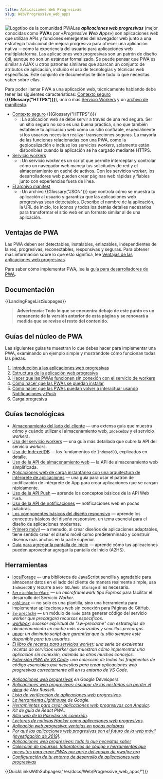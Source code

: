 ```yaml
---
title: Aplicaciones Web Progresivas
slug: Web/Progressive_web_apps
---
```


![Logotipo de la comunidad PWA](pwa.png)Las **_aplicaciones web progresivas_** (mejor conocidas como **PWA**s por «_**P**rogressive **W**eb **A**pps_») son aplicaciones web que utilizan APIs y funciones emergentes del navegador web junto a una estrategia tradicional de mejora progresiva para ofrecer una aplicación nativa —como la experiencia del usuario para aplicaciones web multiplataforma. Las aplicaciones web progresivas son un patrón de diseño útil, aunque no son un estándar formalizado. Se puede pensar que PWA es similar a AJAX u otros patrones similares que abarcan un conjunto de atributos de aplicación, incluido el uso de tecnologías y técnicas web específicas. Este conjunto de documentos te dice todo lo que necesitas saber sobre ellas.

Para poder llamar PWA a una aplicación web, técnicamente hablando debe tener las siguientes características: [Contexto seguro](/es/docs/Web/Security/Secure_Contexts) (**{{Glossary("HTTPS")}}**), uno o más [Servicio Workers](/es/docs/Web/API/Service_Worker_API) y un [archivo de manifiesto](/es/docs/Web/Manifest).

- [Contexto seguro](/es/docs/Web/Security/Secure_Contexts) ({{Glossary("HTTPS")}})
  - : La aplicación web se debe servir a través de una red segura. Ser un sitio seguro no solo es una buena práctica, sino que también establece tu aplicación web como un sitio confiable, especialmente si los usuarios necesitan realizar transacciones seguras. La mayoría de las funciones relacionadas con una PWA, como la geolocalización e incluso los servicios _workers_, solamente están disponibles cuando la aplicación se ha cargado mediante HTTPS.
- [Servicio workers](/es/docs/Web/API/Service_Worker_API)
  - : Un servicio _worker_ es un script que permite interceptar y controlar cómo un navegador web maneja tus solicitudes de red y el almacenamiento en caché de activos. Con los servicios _worker_, los desarrolladores web pueden crear páginas web rápidas y fiables junto con experiencias fuera de línea.
- [El archivo manifest](/es/docs/Web/Manifest)
  - : Un archivo {{Glossary("JSON")}} que controla cómo se muestra tu aplicación al usuario y garantiza que las aplicaciones web progresivas sean detectables. Describe el nombre de la aplicación, la URL de inicio, los iconos y todos los demás detalles necesarios para transformar el sitio web en un formato similar al de una aplicación.

## Ventajas de PWA

Las PWA deben ser detectables, instalables, enlazables, independientes de la red, progresivas, reconectables, responsivas y seguras. Para obtener más información sobre lo que esto significa, lee [Ventajas de las aplicaciones web progresivas](/es/docs/Web/Progressive_web_apps).

Para saber cómo implementar PWA, lee la [guía para desarrolladores de PWA](/es/docs/Web/Progressive_web_apps/Guides).

## Documentación

{{LandingPageListSubpages}}

> **Advertencia:** **Todo lo que se encuentra debajo de este punto es un remanente de la versión anterior de esta página y se renovará a medida que se revise el resto del contenido.**

## Guías del núcleo de PWA

Las siguientes guías te muestran lo que debes hacer para implementar una PWA, examinando un ejemplo simple y mostrándote cómo funcionan todas las piezas.

1. [Introducción a las aplicaciones web progresivas](/es/docs/Web/Progressive_web_apps/Tutorials/js13kGames)
2. [Estructura de la aplicación web progresiva](/es/docs/Web/Progressive_web_apps/Tutorials/js13kGames/App_structure)
3. [Hacer que las PWAs funcionen sin conexión con el servicio de workers](/es/docs/Web/Progressive_web_apps/Tutorials/js13kGames/Offline_Service_workers)
4. [Cómo hacer que las PWAs se puedan instalar](/es/docs/Web/Progressive_web_apps/Tutorials/js13kGames/Installable_PWAs)
5. [Cómo hacer que las PWAs puedan volver a interactuar usando Notificaciones y Push](/es/docs/Web/Progressive_web_apps/Tutorials/js13kGames/Re-engageable_Notifications_Push)
6. [Carga progresiva](/es/docs/Web/Progressive_web_apps/Tutorials/js13kGames/Loading)

## Guías tecnológicas

- [Almacenamiento del lado del cliente](/es/docs/Learn/JavaScript/Client-side_web_APIs/Client-side_storage) — una extensa guía que muestra cómo y cuándo utilizar el almacenamiento web, `IndexedDB` y el servicio _workers_.
- [Uso del servicio workers](/es/docs/Web/API/Service_Worker_API/Using_Service_Workers) — una guía más detallada que cubre la API del servicio _workers_.
- [Uso de IndexedDB](/es/docs/Web/API/IndexedDB_API/Using_IndexedDB) — los fundamentos de `IndexedDB`, explicados en detalle.
- [Uso de la API de almacenamiento web](/es/docs/Web/API/Web_Storage_API/Using_the_Web_Storage_API) — la API de almacenamiento web simplificada.
- [Aplicaciones web de carga instantánea con una arquitectura de intérprete de aplicaciones](https://developers.google.com/web/updates/2015/11/app-shell) — una guía para usar el patrón de codificación de intérprete de App para crear aplicaciones que se cargan rápidamente.
- [Uso de la API Push](/es/docs/Web/API/Push_API) — aprende los conceptos básicos de la API Web `Push`.
- [Uso de la API de notificaciones](/es/docs/Web/API/Notifications_API/Using_the_Notifications_API) — notificaciones web en pocas palabras.
- [Los componentes básicos del diseño responsivo](/es/docs/Learn/CSS/CSS_layout/Responsive_Design) — aprende los conceptos básicos del diseño responsivo, un tema esencial para el diseño de aplicaciones modernas.
- [Primero móvil](/es/docs/Learn/CSS/CSS_layout/Responsive_Design) — a menudo, al crear diseños de aplicaciones adaptables, tiene sentido crear el diseño móvil como predeterminado y construir diseños más anchos en la parte superior.
- [Guía para agregar la pantalla de inicio](/es/docs/Web/Progressive_web_apps/Guides/Making_PWAs_installable) — aprende cómo tus aplicaciones pueden aprovechar agregar la pantalla de inicio (A2HS).

## Herramientas

- [localForage](https://localforage.github.io/localForage/) — una biblioteca de JavaScript sencilla y agradable para almacenar datos en el lado del cliente de manera realmente simple, usa `IndexedDB` y recurre a `Web SQL`/`Web Storage` si es necesario.
- [`ServiceWorkerWare`](https://github.com/fxos-components/serviceworkerware) — un _microframework tipo Express_ para facilitar el desarrollo del Servicio _Worker_.
- [`oghliner`](https://github.com/mozilla/oghliner) — no solo es una plantilla, sino una herramienta para implementar aplicaciones web sin conexión para Páginas de GitHub.
- [`sw-precache`](https://github.com/GoogleChrome/sw-precache) — un módulo de `node` para generar código del servicio _worker que precargará recursos específicos._
- _[workbox](https://github.com/GoogleChrome/workbox): sucesor espiritual de "sw-precache" con estrategias de almacenamiento en caché más avanzadas y sencillas precargas._
- _[upup](https://www.talater.com/upup/): un diminuto script que garantiza que tu sitio siempre esté disponible para tus usuarios._
- _[El libro de recetas para servicios worker](https://github.com/mdn/serviceworker-cookbook/): una serie de excelentes recetas de servicios worker que muestran cómo implementar una aplicación sin conexión, además de otros muchos concejos._
- _[Extensión PWA de VS Code](https://marketplace.visualstudio.com/items?itemName=mayeedwin.vscode-pwa): una colección de todos los fragmentos de código esenciales que necesitas para crear aplicaciones web progresivas correctamente allí en tu entorno de VS Code._

<!---->

- _[Aplicaciones web progresivas](https://developers.google.com/web/progressive-web-apps) en Google Developers._
- _[Aplicaciones web progresivas: escapar de las pestañas sin perder el alma](https://medium.com/@slightlylate/progressive-apps-escaping-tabs-without-losing-our-soul-3b93a8561955#.6czgj0myh) de Alex Russell._
- _[Lista de verificación de aplicaciones web progresivas](https://developers.google.com/web/progressive-web-apps/checklist)._
- _[La herramienta Lighthouse](https://developers.google.com/web/tools/lighthouse) de Google._
- _[Herramientas para crear aplicaciones web progresivas con Angular](https://github.com/angular/mobile-toolkit)._
- _Kit de guía de React PWA._
- _[Sitio web de la Pokedex sin conexión](https://pokedex.org/)._
- _[Lectores de noticias Hacker como aplicaciones web progresivas](https://hnpwa.com/)._
- _[Aplicación web progresiva: ventajas en pocas palabras](https://goingmeta.io/progressive-web-app/)_
- _[Por qué las aplicaciones web progresivas son el futuro de la web móvil (investigación de 2019)](https://ymedialabs.com/progressive-web-apps)._
- _[Aplicaciones web progresivas: todo lo que necesitas saber](https://www.csschopper.com/blog/progressive-web-apps-everything-you-need-to-know/)_
- _[Colección de recursos, laboratorios de código y herramientas que necesitas para crear PWAs por parte del equipo de pwafire.org](https://pwafire.org)_
- _[Configuración de tu entorno de desarrollo de aplicaciones web progresivas](https://github.com/pwafire/pwadev-tips)_

{{QuickLinksWithSubpages("/es/docs/Web/Progressive_web_apps/")}}
